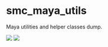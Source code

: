 # smc_maya_utils

Maya utilities and helper classes dump.

<img src="https://github.com/striker-samuel/smc_widgets/blob/main/screencaps/gpu_cacher_before.jpg">
<img src="https://github.com/striker-samuel/smc_widgets/blob/main/screencaps/gpu_cacher_after.jpg">
